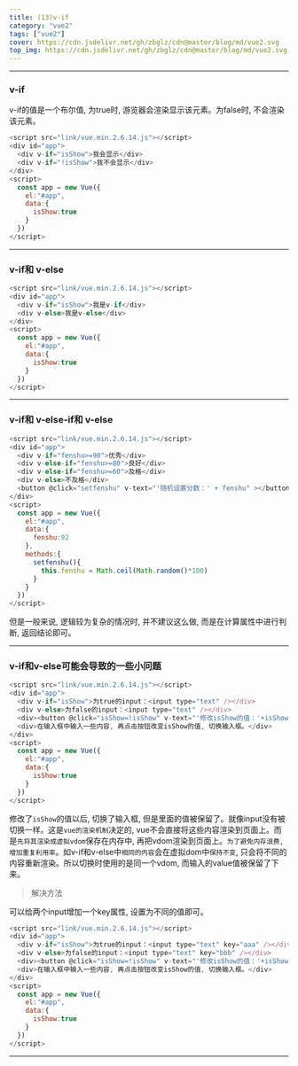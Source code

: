 ```yaml
---
title: (13)v-if
category: "vue2"
tags: ["vue2"]
cover: https://cdn.jsdelivr.net/gh/zbglz/cdn@master/blog/md/vue2.svg
top_img: https://cdn.jsdelivr.net/gh/zbglz/cdn@master/blog/md/vue2.svg
---
```


***

### v-if

v-if的值是一个布尔值, 为true时, 游览器会渲染显示该元素。为false时, 不会渲染该元素。


```js vue2
<script src="link/vue.min.2.6.14.js"></script>
<div id="app">
  <div v-if="isShow">我会显示</div>
  <div v-if="!isShow">我不会显示</div>
</div>
<script>
  const app = new Vue({
    el:"#app",
    data:{
      isShow:true
    }
  })
</script>
```


***

### v-if和 v-else


```js vue2
<script src="link/vue.min.2.6.14.js"></script>
<div id="app">
  <div v-if="isShow">我是v-if</div>
  <div v-else>我是v-else</div>
</div>
<script>
  const app = new Vue({
    el:"#app",
    data:{
      isShow:true
    }
  })
</script>
```


***

### v-if和 v-else-if和 v-else


```js vue2
<script src="link/vue.min.2.6.14.js"></script>
<div id="app">
  <div v-if="fenshu>=90">优秀</div>
  <div v-else-if="fenshu>=80">良好</div>
  <div v-else-if="fenshu>=60">及格</div>
  <div v-else>不及格</div>
  <button @click="setfenshu" v-text="'随机设置分数：' + fenshu" ></button>
</div>
<script>
  const app = new Vue({
    el:"#app",
    data:{
      fenshu:92
    },
    methods:{
      setfenshu(){
        this.fenshu = Math.ceil(Math.random()*100)
      }
    }
  })
</script>
```


但是一般来说, 逻辑较为复杂的情况时, 并不建议这么做, 
而是在计算属性中进行判断, 返回结论即可。

***

### v-if和v-else可能会导致的一些小问题


```js vue2
<script src="link/vue.min.2.6.14.js"></script>
<div id="app">
  <div v-if="isShow">为true的input：<input type="text" /></div>
  <div v-else>为false的input：<input type="text" /></div>
  <div><button @click="isShow=!isShow" v-text="'修改isShow的值：'+isShow"></button></div>
  <div>在输入框中输入一些内容, 再点击按钮改变isShow的值, 切换输入框。</div>
</div>
<script>
  const app = new Vue({
    el:"#app",
    data:{
      isShow:true
    }
  })
</script>
```


修改了`isShow`的值以后, 切换了输入框, 但是里面的值被保留了。就像input没有被切换一样。这是`vue的渲染机制`决定的, vue不会直接将这些内容渲染到页面上。而是`先将其渲染成虚拟vdom`保存在内存中, 再把vdom渲染到页面上。`为了避免内存浪费, 增加重复利用率`。如v-if和v-else中`相同的内容`会在虚拟dom中`保持不变`, 只会将不同的内容重新渲染。所以切换时使用的是同一个vdom, 而输入的value值被保留了下来。

> 解决方法

可以给两个input增加一个key属性, 设置为不同的值即可。


```js vue2
<script src="link/vue.min.2.6.14.js"></script>
<div id="app">
  <div v-if="isShow">为true的input：<input type="text" key="aaa" /></div>
  <div v-else>为false的input：<input type="text" key="bbb" /></div>
  <div><button @click="isShow=!isShow" v-text="'修改isShow的值：'+isShow"></button></div>
  <div>在输入框中输入一些内容, 再点击按钮改变isShow的值, 切换输入框。</div>
</div>
<script>
  const app = new Vue({
    el:"#app",
    data:{
      isShow:true
    }
  })
</script>
```



***